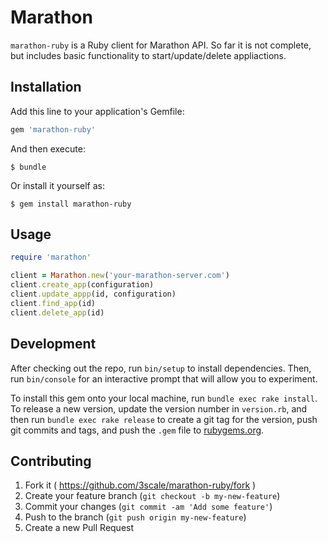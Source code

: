 # Marathon

`marathon-ruby` is a Ruby client for Marathon API.
So far it is not complete, but includes basic functionality to start/update/delete appliactions.


## Installation

Add this line to your application's Gemfile:

```ruby
gem 'marathon-ruby'
```

And then execute:

    $ bundle

Or install it yourself as:

    $ gem install marathon-ruby

## Usage

```ruby
require 'marathon'

client = Marathon.new('your-marathon-server.com')
client.create_app(configuration)
client.update_appp(id, configuration)
client.find_app(id)
client.delete_app(id)
```

## Development

After checking out the repo, run `bin/setup` to install dependencies. Then, run `bin/console` for an interactive prompt that will allow you to experiment.

To install this gem onto your local machine, run `bundle exec rake install`. To release a new version, update the version number in `version.rb`, and then run `bundle exec rake release` to create a git tag for the version, push git commits and tags, and push the `.gem` file to [rubygems.org](https://rubygems.org).

## Contributing

1. Fork it ( https://github.com/3scale/marathon-ruby/fork )
2. Create your feature branch (`git checkout -b my-new-feature`)
3. Commit your changes (`git commit -am 'Add some feature'`)
4. Push to the branch (`git push origin my-new-feature`)
5. Create a new Pull Request
